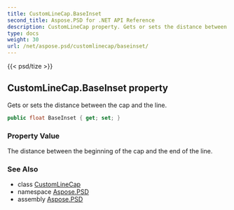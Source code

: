 ```yaml
---
title: CustomLineCap.BaseInset
second_title: Aspose.PSD for .NET API Reference
description: CustomLineCap property. Gets or sets the distance between the cap and the line
type: docs
weight: 30
url: /net/aspose.psd/customlinecap/baseinset/
---
```

{{< psd/tize >}}
## CustomLineCap.BaseInset property

Gets or sets the distance between the cap and the line.

```csharp
public float BaseInset { get; set; }
```

### Property Value

The distance between the beginning of the cap and the end of the line.

### See Also

* class [CustomLineCap](../)
* namespace [Aspose.PSD](../../customlinecap/)
* assembly [Aspose.PSD](../../../)


